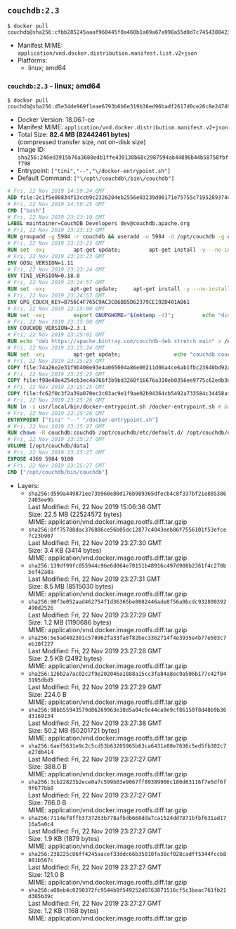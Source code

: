 ## `couchdb:2.3`

```console
$ docker pull couchdb@sha256:cfbb285245aaaf968445f0a460b1a09a67a998a55d0d7c7454388423782d5c49
```

-	Manifest MIME: `application/vnd.docker.distribution.manifest.list.v2+json`
-	Platforms:
	-	linux; amd64

### `couchdb:2.3` - linux; amd64

```console
$ docker pull couchdb@sha256:d5e34de969f1eae6793b6b6e319b36ed96badf2617d0ce26c8e247494b1e4ead
```

-	Docker Version: 18.06.1-ce
-	Manifest MIME: `application/vnd.docker.distribution.manifest.v2+json`
-	Total Size: **82.4 MB (82442461 bytes)**  
	(compressed transfer size, not on-disk size)
-	Image ID: `sha256:246ed3915b76a3688edb1ffe439138b68c2987594ab44896b44b58758fbff798`
-	Entrypoint: `["tini","--","\/docker-entrypoint.sh"]`
-	Default Command: `["\/opt\/couchdb\/bin\/couchdb"]`

```dockerfile
# Fri, 22 Nov 2019 14:59:24 GMT
ADD file:2c1f5e08834f13ccb9c2326204eb2556e03239d00171e75755c7195289374c61 in / 
# Fri, 22 Nov 2019 14:59:25 GMT
CMD ["bash"]
# Fri, 22 Nov 2019 23:23:10 GMT
LABEL maintainer=CouchDB Developers dev@couchdb.apache.org
# Fri, 22 Nov 2019 23:23:12 GMT
RUN groupadd -g 5984 -r couchdb && useradd -u 5984 -d /opt/couchdb -g couchdb couchdb
# Fri, 22 Nov 2019 23:23:23 GMT
RUN set -ex;         apt-get update;         apt-get install -y --no-install-recommends                 apt-transport-https                 ca-certificates                 dirmngr                 gnupg         ;         rm -rf /var/lib/apt/lists/*
# Fri, 22 Nov 2019 23:23:23 GMT
ENV GOSU_VERSION=1.11
# Fri, 22 Nov 2019 23:23:24 GMT
ENV TINI_VERSION=0.18.0
# Fri, 22 Nov 2019 23:24:57 GMT
RUN set -ex; 		apt-get update; 	apt-get install -y --no-install-recommends wget; 	rm -rf /var/lib/apt/lists/*; 		dpkgArch="$(dpkg --print-architecture | awk -F- '{ print $NF }')"; 		wget -O /usr/local/bin/gosu "https://github.com/tianon/gosu/releases/download/${GOSU_VERSION}/gosu-$dpkgArch"; 	wget -O /usr/local/bin/gosu.asc "https://github.com/tianon/gosu/releases/download/$GOSU_VERSION/gosu-$dpkgArch.asc"; 	export GNUPGHOME="$(mktemp -d)";         echo "disable-ipv6" >> ${GNUPGHOME}/dirmngr.conf;         for server in $(shuf -e pgpkeys.mit.edu             ha.pool.sks-keyservers.net             hkp://p80.pool.sks-keyservers.net:80             pgp.mit.edu) ; do         gpg --batch --keyserver $server --recv-keys B42F6819007F00F88E364FD4036A9C25BF357DD4 && break || : ;         done; 	gpg --batch --verify /usr/local/bin/gosu.asc /usr/local/bin/gosu; 	rm -rf "$GNUPGHOME" /usr/local/bin/gosu.asc; 	chmod +x /usr/local/bin/gosu; 	gosu nobody true;     	wget -O /usr/local/bin/tini "https://github.com/krallin/tini/releases/download/v${TINI_VERSION}/tini-$dpkgArch"; 	wget -O /usr/local/bin/tini.asc "https://github.com/krallin/tini/releases/download/v${TINI_VERSION}/tini-$dpkgArch.asc"; 	export GNUPGHOME="$(mktemp -d)";         echo "disable-ipv6" >> ${GNUPGHOME}/dirmngr.conf;         for server in $(shuf -e pgpkeys.mit.edu             ha.pool.sks-keyservers.net             hkp://p80.pool.sks-keyservers.net:80             pgp.mit.edu) ; do         gpg --batch --keyserver $server --recv-keys 595E85A6B1B4779EA4DAAEC70B588DFF0527A9B7 && break || : ;         done; 	gpg --batch --verify /usr/local/bin/tini.asc /usr/local/bin/tini; 	rm -rf "$GNUPGHOME" /usr/local/bin/tini.asc; 	chmod +x /usr/local/bin/tini;         apt-get purge -y --auto-remove wget; 	tini --version
# Fri, 22 Nov 2019 23:24:57 GMT
ENV GPG_COUCH_KEY=8756C4F765C9AC3CB6B85D62379CE192D401AB61
# Fri, 22 Nov 2019 23:25:00 GMT
RUN set -xe;         export GNUPGHOME="$(mktemp -d)";         echo "disable-ipv6" >> ${GNUPGHOME}/dirmngr.conf;         for server in $(shuf -e pgpkeys.mit.edu             ha.pool.sks-keyservers.net             hkp://p80.pool.sks-keyservers.net:80             pgp.mit.edu) ; do                 gpg --batch --keyserver $server --recv-keys $GPG_COUCH_KEY && break || : ;         done;         gpg --batch --export $GPG_COUCH_KEY > /etc/apt/trusted.gpg.d/couchdb.gpg;         command -v gpgconf && gpgconf --kill all || :;         rm -rf "$GNUPGHOME";         apt-key list
# Fri, 22 Nov 2019 23:25:00 GMT
ENV COUCHDB_VERSION=2.3.1
# Fri, 22 Nov 2019 23:25:01 GMT
RUN echo "deb https://apache.bintray.com/couchdb-deb stretch main" > /etc/apt/sources.list.d/couchdb.list
# Fri, 22 Nov 2019 23:25:24 GMT
RUN set -xe;         apt-get update;                 echo "couchdb couchdb/mode select none" | debconf-set-selections;         DEBIAN_FRONTEND=noninteractive apt-get install -y --allow-downgrades --allow-remove-essential --allow-change-held-packages                 couchdb="$COUCHDB_VERSION"~stretch         ;         rmdir /var/lib/couchdb /var/log/couchdb;         rm /opt/couchdb/data /opt/couchdb/var/log;         mkdir -p /opt/couchdb/data /opt/couchdb/var/log;         chown couchdb:couchdb /opt/couchdb/data /opt/couchdb/var/log;         chmod 777 /opt/couchdb/data /opt/couchdb/var/log;         rm /opt/couchdb/etc/default.d/10-filelog.ini;         rm -rf /var/lib/apt/lists/*
# Fri, 22 Nov 2019 23:25:25 GMT
COPY file:74a26e2e31f9b408e93e4a065004a86e00211d06a4ce6ab1fbc23640bd92a929 in /opt/couchdb/etc/default.d/ 
# Fri, 22 Nov 2019 23:25:25 GMT
COPY file:f98e48e4254cb3ec4a766f3b9bd3260f16676a310eb0356ee9775c62edb3e8f3 in /opt/couchdb/etc/ 
# Fri, 22 Nov 2019 23:25:25 GMT
COPY file:fc62f0c3f2a39a070ec3c03ac9e1f9ae02b94364cb5492a733584c34458af969 in /usr/local/bin 
# Fri, 22 Nov 2019 23:25:26 GMT
RUN ln -s usr/local/bin/docker-entrypoint.sh /docker-entrypoint.sh # backwards compat
# Fri, 22 Nov 2019 23:25:26 GMT
ENTRYPOINT ["tini" "--" "/docker-entrypoint.sh"]
# Fri, 22 Nov 2019 23:25:27 GMT
RUN chown -R couchdb:couchdb /opt/couchdb/etc/default.d/ /opt/couchdb/etc/vm.args
# Fri, 22 Nov 2019 23:25:27 GMT
VOLUME [/opt/couchdb/data]
# Fri, 22 Nov 2019 23:25:27 GMT
EXPOSE 4369 5984 9100
# Fri, 22 Nov 2019 23:25:27 GMT
CMD ["/opt/couchdb/bin/couchdb"]
```

-	Layers:
	-	`sha256:d599a449871ee73b960e80d176b989365dfecb4c8f337bf21e8853862403ee9b`  
		Last Modified: Fri, 22 Nov 2019 15:06:36 GMT  
		Size: 22.5 MB (22524572 bytes)  
		MIME: application/vnd.docker.image.rootfs.diff.tar.gzip
	-	`sha256:0ff75788dac376886ce56b05dc12877c4043eeb86f7556101f53efce7c23b907`  
		Last Modified: Fri, 22 Nov 2019 23:27:30 GMT  
		Size: 3.4 KB (3414 bytes)  
		MIME: application/vnd.docker.image.rootfs.diff.tar.gzip
	-	`sha256:139df99fc055944c96e6d064e70151b48916c497d908b2361f4c270b5ef42a8a`  
		Last Modified: Fri, 22 Nov 2019 23:27:31 GMT  
		Size: 8.5 MB (8515030 bytes)  
		MIME: application/vnd.docker.image.rootfs.diff.tar.gzip
	-	`sha256:90f3e052aad462754f1d36365be8082446ade8f56a9bcdc932800392490d2526`  
		Last Modified: Fri, 22 Nov 2019 23:27:29 GMT  
		Size: 1.2 MB (1190686 bytes)  
		MIME: application/vnd.docker.image.rootfs.diff.tar.gzip
	-	`sha256:5e5ad402381c578962fa33fa8f82bec3362714f4e3935e4b77e503c7eb10f227`  
		Last Modified: Fri, 22 Nov 2019 23:27:28 GMT  
		Size: 2.5 KB (2492 bytes)  
		MIME: application/vnd.docker.image.rootfs.diff.tar.gzip
	-	`sha256:126b2a7ac02c2f9e202046a1888a15cc3fa84a8ec9a506b177c42f843195dbd5`  
		Last Modified: Fri, 22 Nov 2019 23:27:29 GMT  
		Size: 224.0 B  
		MIME: application/vnd.docker.image.rootfs.diff.tar.gzip
	-	`sha256:98bb55943579d86269963e38d5a04c0c44ca9e9cf86150f8d48b9b36d3169134`  
		Last Modified: Fri, 22 Nov 2019 23:27:38 GMT  
		Size: 50.2 MB (50201721 bytes)  
		MIME: application/vnd.docker.image.rootfs.diff.tar.gzip
	-	`sha256:6aef5631e9c2c5cd53b63205965b63ca6431e88e7636c5ed5fb302c7e27db414`  
		Last Modified: Fri, 22 Nov 2019 23:27:27 GMT  
		Size: 388.0 B  
		MIME: application/vnd.docker.image.rootfs.diff.tar.gzip
	-	`sha256:3cb22823b2ece0a7c599b03e9067ff89389900c180d63116f7e5df6f9f677bb8`  
		Last Modified: Fri, 22 Nov 2019 23:27:27 GMT  
		Size: 766.0 B  
		MIME: application/vnd.docker.image.rootfs.diff.tar.gzip
	-	`sha256:7114ef8ffb3737263b778afbdb668dda7ca1524dd7871bfbf631ad1716a5a0c4`  
		Last Modified: Fri, 22 Nov 2019 23:27:27 GMT  
		Size: 1.9 KB (1879 bytes)  
		MIME: application/vnd.docker.image.rootfs.diff.tar.gzip
	-	`sha256:238225c86ff4245aacef33ddc66b35810fa38cf028cadff5344fccb8801b567c`  
		Last Modified: Fri, 22 Nov 2019 23:27:27 GMT  
		Size: 121.0 B  
		MIME: application/vnd.docker.image.rootfs.diff.tar.gzip
	-	`sha256:a08eb4c0290372fc9544b9f549252d0763871516cf5c3baac761fb21d305b39c`  
		Last Modified: Fri, 22 Nov 2019 23:27:27 GMT  
		Size: 1.2 KB (1168 bytes)  
		MIME: application/vnd.docker.image.rootfs.diff.tar.gzip
